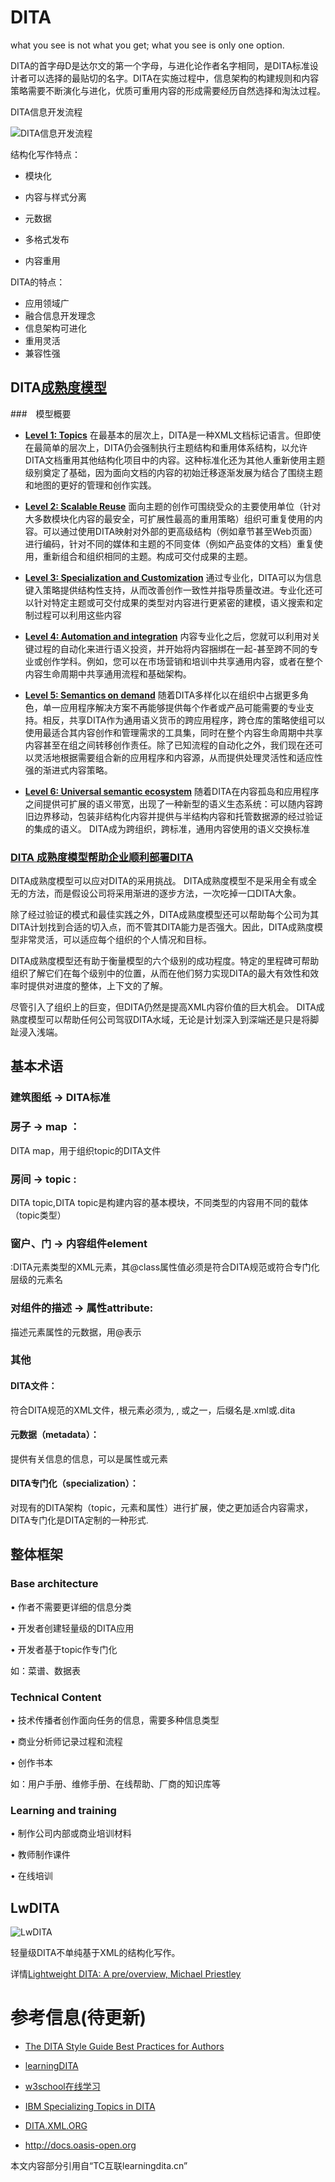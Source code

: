 # DITA

what you see is not what you get; what you see is only one option.

DITA的首字母D是达尔文的第一个字母，与进化论作者名字相同，是DITA标准设计者可以选择的最贴切的名字。DITA在实施过程中，信息架构的构建规则和内容策略需要不断演化与进化，优质可重用内容的形成需要经历自然选择和淘汰过程。

DITA信息开发流程

![DITA信息开发流程](../images/1.png)

结构化写作特点：

- 模块化

- 内容与样式分离

- 元数据

- 多格式发布

- 内容重用

DITA的特点：

- 应用领域广
- 融合信息开发理念
- 信息架构可进化
- 重用灵活
- 兼容性强
## DITA[成熟度模型](http://dita.xml.org/content/00299079-CT_7/CT00298178/)
###　模型概要
- **[Level 1: Topics](http://dita.xml.org/content/00299079-CT_7/CT00298178/)**
在最基本的层次上，DITA是一种XML文档标记语言。但即使在最简单的层次上，DITA仍会强制执行主题结构和重用体系结构，以允许DITA文档重用其他结构化项目中的内容。这种标准化还为其他人重新使用主题级别奠定了基础，因为面向文档的内容的初始迁移逐渐发展为结合了围绕主题和地图的更好的管理和创作实践。

- **[Level 2: Scalable Reuse](http://dita.xml.org/content/00299079-CT_7/CT00298197/)**
面向主题的创作可围绕受众的主要使用单位（针对大多数模块化内容的最安全，可扩展性最高的重用策略）组织可重复使用的内容。可以通过使用DITA映射对外部的更高级结构（例如章节甚至Web页面）进行编码，针对不同的媒体和主题的不同变体（例如产品变体的文档）重复使用，重新组合和组织相同的主题。构成可交付成果的主题。
  
- **[Level 3: Specialization and Customization](http://dita.xml.org/content/00299079-CT_7/CT00298192/)**
通过专业化，DITA可以为信息键入策略提供结构性支持，从而改善创作一致性并指导质量改进。专业化还可以针对特定主题或可交付成果的类型对内容进行更紧密的建模，语义搜索和定制过程可以利用这些内容
  
- **[Level 4: Automation and integration](http://dita.xml.org/content/00299079-CT_7/CT00298190/)**
内容专业化之后，您就可以利用对关键过程的自动化来进行语义投资，并开始将内容捆绑在一起-甚至跨不同的专业或创作学科。例如，您可以在市场营销和培训中共享通用内容，或者在整个内容生命周期中共享通用流程和基础架构。
  
- **[Level 5: Semantics on demand](http://dita.xml.org/content/00299079-CT_7/CT00298191/)**
随着DITA多样化以在组织中占据更多角色，单一应用程序解决方案不再能够提供每个作者或产品可能需要的专业支持。相反，共享DITA作为通用语义货币的跨应用程序，跨仓库的策略使组可以使用最适合其内容创作和管理需求的工具集，同时在整个内容生命周期中共享内容甚至在组之间转移创作责任。除了已知流程的自动化之外，我们现在还可以灵活地根据需要组合新的应用程序和内容源，从而提供处理灵活性和适应性强的渐进式内容策略。
  
- **[Level 6: Universal semantic ecosystem](http://dita.xml.org/content/00299079-CT_7/CT00298182/)**
随着DITA在内容孤岛和应用程序之间提供可扩展的语义带宽，出现了一种新型的语义生态系统：可以随内容跨旧边界移动，包装非结构化内容并提供与半结构内容和托管数据源的经过验证的集成的语义。 DITA成为跨组织，跨标准，通用内容使用的语义交换标准
### [DITA 成熟度模型帮助企业顺利部署DITA](https://thecontentwrangler.com/2008/01/31/maturity_model_helps_companies_do_dita_right/)

DITA成熟度模型可以应对DITA的采用挑战。 DITA成熟度模型不是采用全有或全无的方法，而是假设公司将采用渐进的逐步方法，一次吃掉一口DITA大象。

除了经过验证的模式和最佳实践之外，DITA成熟度模型还可以帮助每个公司为其DITA计划找到合适的切入点，而不管其DITA能力是否强大。因此，DITA成熟度模型非常灵活，可以适应每个组织的个人情况和目标。

DITA成熟度模型还有助于衡量模型的六个级别的成功程度。特定的里程碑可帮助组织了解它们在每个级别中的位置，从而在他们努力实现DITA的最大有效性和效率时提供对进度的整体，上下文的了解。

尽管引入了组织上的巨变，但DITA仍然是提高XML内容价值的巨大机会。 DITA成熟度模型可以帮助任何公司驾驭DITA水域，无论是计划深入到深端还是只是将脚趾浸入浅端。


## 基本术语

### 建筑图纸 -> DITA标准

### 房子 -> map ：
DITA map，用于组织topic的DITA文件

### 房间 -> topic :
DITA topic,DITA topic是构建内容的基本模块，不同类型的内容用不同的载体（topic类型） 

### 窗户、门 -> 内容组件element
:DITA元素类型的XML元素，其@class属性值必须是符合DITA规范或符合专门化层级的元素名
### 对组件的描述 -> 属性attribute:
描述元素属性的元数据，用@表示
### 其他
#### DITA文件：

符合DITA规范的XML文件，根元素必须为<map>, <topic>, 或<dita>之一，后缀名是.xml或.dita

#### 元数据（metadata）：

提供有关信息的信息，可以是属性或元素

#### DITA专门化（specialization）：

对现有的DITA架构（topic，元素和属性）进行扩展，使之更加适合内容需求，DITA专门化是DITA定制的一种形式.

## 整体框架

### Base architecture

• 作者不需要更详细的信息分类

• 开发者创建轻量级的DITA应用

• 开发者基于topic作专门化

如：菜谱、数据表

### Technical Content

• 技术传播者创作面向任务的信息，需要多种信息类型

• 商业分析师记录过程和流程

• 创作书本

如：用户手册、维修手册、在线帮助、厂商的知识库等

### Learning and training

• 制作公司内部或商业培训材料

• 教师制作课件

• 在线培训


## LwDITA

![LwDITA](../images/3.png)

轻量级DITA不单纯基于XML的结构化写作。

详情[Lightweight DITA: A pre/overview, Michael Priestley](https://www.slideshare.net/mpriestley/lightweight-dita-a-preoverview?from_action=save) 



# 参考信息(待更新)

- [The DITA Style Guide Best Practices for Authors](https://www.oxygenxml.com/dita/styleguide/webhelp-feedback/#Artefact/Syntax_and_Markup/c_List_of_Domains.html)
- [learningDITA](https://learningdita.com/)
- [w3school在线学习](http://www.w3school.com.cn)
- [IBM Specializing Topics in DITA](https://www.ibm.com/developerworks/library/x-dita2/)

- [DITA.XML.ORG](http://dita.xml.org/)

- http://docs.oasis-open.org 

本文内容部分引用自“TC互联learningdita.cn”

